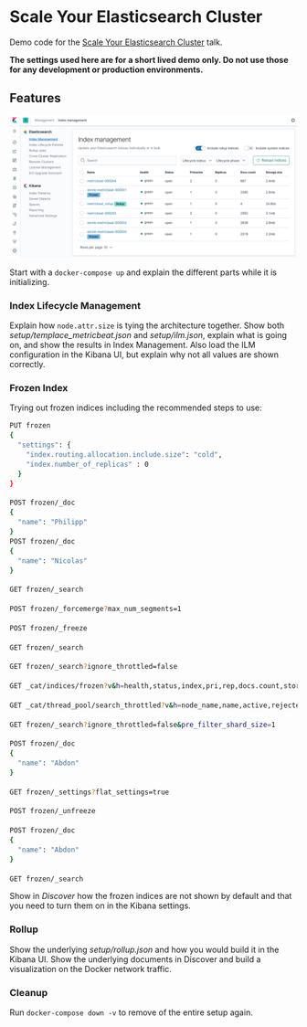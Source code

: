 # Scale Your Elasticsearch Cluster

Demo code for the [Scale Your Elasticsearch Cluster](https://speakerdeck.com/xeraa/scale-your-elasticsearch-cluster) talk.

**The settings used here are for a short lived demo only. Do not use those for any development or production environments.**


## Features

![](example.png)

Start with a `docker-compose up` and explain the different parts while it is initializing.


### Index Lifecycle Management

Explain how `node.attr.size` is tying the architecture together. Show both *setup/templace_metricbeat.json* and *setup/ilm.json*, explain what is going on, and show the results in Index Management. Also load the ILM configuration in the Kibana UI, but explain why not all values are shown correctly.


### Frozen Index

Trying out frozen indices including the recommended steps to use:

```bash
PUT frozen
{
  "settings": {
    "index.routing.allocation.include.size": "cold",
    "index.number_of_replicas" : 0
  }
}

POST frozen/_doc
{
  "name": "Philipp"
}
POST frozen/_doc
{
  "name": "Nicolas"
}

GET frozen/_search

POST frozen/_forcemerge?max_num_segments=1

POST frozen/_freeze

GET frozen/_search

GET frozen/_search?ignore_throttled=false

GET _cat/indices/frozen?v&h=health,status,index,pri,rep,docs.count,store.size

GET _cat/thread_pool/search_throttled?v&h=node_name,name,active,rejected,queue,completed&s=node_name

GET frozen/_search?ignore_throttled=false&pre_filter_shard_size=1

POST frozen/_doc
{
  "name": "Abdon"
}

GET frozen/_settings?flat_settings=true

POST frozen/_unfreeze

POST frozen/_doc
{
  "name": "Abdon"
}

GET frozen/_search
```

Show in *Discover* how the frozen indices are not shown by default and that you need to turn them on in the Kibana settings.


### Rollup

Show the underlying *setup/rollup.json* and how you would build it in the Kibana UI. Show the underlying documents in Discover and build a visualization on the Docker network traffic.


### Cleanup

Run `docker-compose down -v` to remove of the entire setup again.
